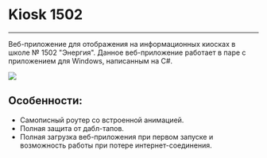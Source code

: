 # Kiosk 1502
___

Веб-приложение для отображения на информационных киосках в школе № 1502 "Энергия". Данное веб-приложение работает в паре с приложением для Windows, написанным на C#.

<img src='https://i.postimg.cc/0Q3Qj0H5/Kiosk.png' />
<h2> Особенности: </h2>

- Самописный роутер со встроенной анимацией.
- Полная защита от дабл-тапов.
- Полная загрузка веб-приложения при первом запуске и возможность работы при потере интернет-соединения.
